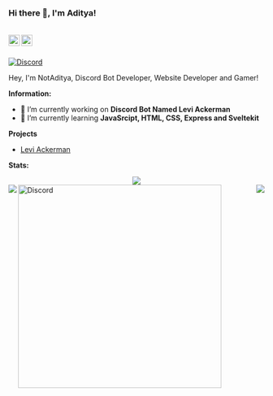 ### Hi there 👋, I'm Aditya!

<br/>
<a href="https://discord.com/users/836471571786104873" target="_blank" >
    <img align ="left" alt="NotAditya's Discord" width="22px" src ="https://cdn.jsdelivr.net/npm/simple-icons@v3/icons/discord.svg" />
  </a>
  <a href="https://github.com/NotAditya69" target="_blank">
    <img align ="left" alt="FiredragonPlayz's Github " width="22px" src ="https://cdn.jsdelivr.net/npm/simple-icons@v3/icons/github.svg" />
  </a>

![]()

<br/>

<!-- ![Discord](https://discord.c99.nl/widget/theme-1/836471571786104873.png) -->
<a href="https://discord.com/users/836471571786104873">
<img src="https://discord.c99.nl/widget/theme-1/836471571786104873.png" alt="Discord"/>
</a>

Hey, I'm NotAditya, Discord Bot Developer, Website Developer and Gamer!

 **Information:**

- 🔭 I’m currently working on  **Discord Bot Named Levi Ackerman**
- 🌱 I’m currently learning  **JavaSrcipt, HTML, CSS, Express and Sveltekit**

**Projects**

- [Levi Ackerman](https://top.gg/bot/876850171399536671)

**Stats:**  


<div align="center"><img src="https://github-profile-trophy.vercel.app/?username=DeltaCoderr&theme=dracula&count_private=true"></div>
<img align="left" src="https://github-readme-stats.vercel.app/api?username=firedragonplayz&show_icons=true&hide_border=true&theme=tokyonight"><img align="right" src="https://github-readme-stats.vercel.app/api/top-langs/?username=FiredragonPlayz&theme=tokyonight&hide=batchfile">




<a href="https://github.com/NotAditya69/djs-bot-template">
<img src="https://github-readme-stats.vercel.app/api/pin/?username=NotAditya69&repo=djs-bot-template&theme=dracula" alt="Discord" width="400"/>
</a>
